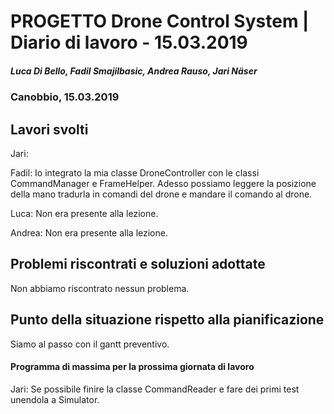 # PROGETTO Drone Control System | Diario di lavoro - 15.03.2019
##### Luca Di Bello, Fadil Smajilbasic, Andrea Rauso, Jari Näser
### Canobbio, 15.03.2019

## Lavori svolti

Jari:


Fadil:
Io integrato la mia classe DroneController con le classi CommandManager e FrameHelper. Adesso possiamo leggere la posizione della mano tradurla in comandi del drone e mandare il comando al drone.

Luca: 
Non era presente alla lezione.

Andrea:
Non era presente alla lezione.

## Problemi riscontrati e soluzioni adottate
Non abbiamo riscontrato nessun problema.

## Punto della situazione rispetto alla pianificazione
Siamo al passo con il gantt preventivo.

#### Programma di massima per la prossima giornata di lavoro
Jari: Se possibile finire la classe CommandReader e fare dei primi test unendola a Simulator.
